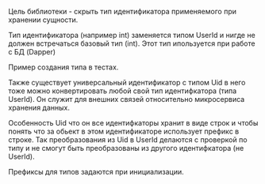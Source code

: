Цель библиотеки - скрыть тип идентификатора применяемого при хранении сущности.

Тип идентификатора (например int) заменяется типом UserId и нигде не должен 
встречаться базовый тип (int). Этот тип ипользуется при работе с БД (Dapper)

Пример создания типа в тестах.

Также существует универсальный идентификатор с типом Uid в него тоже можно 
конвертировать любой свой тип идентифкатора (типа UserId). Он служит для 
внешних связей относительно микросервиса хранения данных.

Особенность Uid что он все идентифкаторы хранит в виде строк и чтобы понять что 
за обьект в этом идентификаторе использует префикс в строке. Так преобразования 
из Uid в UserId делаются с проверкой по типу и не смогут быть преобразованы из 
другого идентифкатора (не UserId).

Префиксы для типов задаются при инициализации.